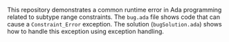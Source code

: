 This repository demonstrates a common runtime error in Ada programming related to subtype range constraints.  The `bug.ada` file shows code that can cause a `Constraint_Error` exception. The solution (`bugSolution.ada`) shows how to handle this exception using exception handling.